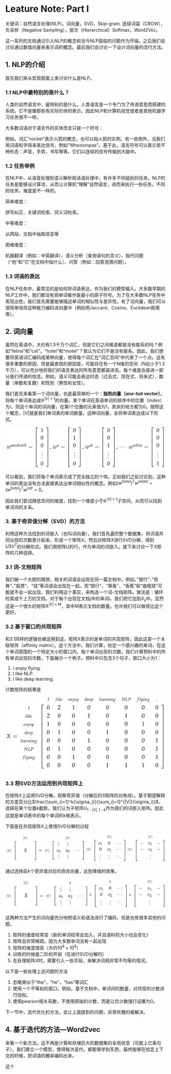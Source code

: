 # Leature Note: Part I

关键词：自然语言处理(NLP)，词向量，SVD，Skip-gram. 连续词袋（CBOW），负采样（Negative Sampling），层次（Hierarchical）Softmax，Word2Vec。

这一系列的文档通过引入NLP的概念和当今NLP面临的问题作为开端。之后我们会讨论通过数值向量来表示词的概念。最后我们会讨论一下设计词向量的流行方法。

## 1. NLP的介绍

首先我们来从宏观层面上来讨论什么是NLP。

### 1.1 NLP中最特别的是什么？

人类的自然语言中，最特别的是什么。人类语言是一个专门为了传递意思而搭建的系统。它不是像那些有实际形体的表示，因此NLP和计算机视觉或者是其他机器学习任务很不一样。

大多数词语对于语言外的实体而言只是一个符号：

例如，词汇“rocket”表示火箭的概念，也可以指火箭的实例。有一些例外，当我们用词语和字母来表达信号，例如"Whooompaa"。基于此，语言符号可以表示若干种形态：声音，手势，书写等等。它们以连续的信号传输到大脑中。

### 1.2 任务举例

在NLP中，从语音处理到语义解析和话语处理中，有许多不同级别的任务。NLP的任务是能够设计算法，从而让计算机“理解”自然语言，进而来执行一些任务。不同的任务，难度是不一样的。

简单难度：

拼写纠正、关键词检索、同义词检索。

中等难度：

从网站、文档中抽取信息等

困难难度：

机器翻译（例如：中英翻译）、语义分析（查询语句的含义）、指代问题（“他”和“它”在文档中指什么）、问答（例如：回答竞猜问题）。

### 1.3 词语的表达

在NLP任务中，最常见的是如何将词语表达，作为我们的模型输入。大多数早期的NLP工作中，我们都没有把单词看作是最小的原子符号。为了在大多数NLP任务中表现出色，我们首先需要能够描述单词的相似性与差异性。有了词向量，我们可以很简单地将这种能力编码进向量中（例如用Jaccard、Cosine、Euclidean距离等）。

## 2. 词向量

虽然在英语中，大约有1.3千万个词汇，但是它们之间难道都是没有联系的吗？例如“feline”和“cat”，“hotel”和“motel”？我认为它们不是没有联系。因此，我们想要将英语词汇编码成某种向量，使得每个词汇在“词汇空间”中代表了一个点。这有很多重要的原因，但是最直观的原因是，可能存在有一个N维的空间（N远小于1.3千万），可以充分地将我们的语言表达的所有意思都装进去。每个维度会装进一部分我们传递的信息。例如，语义可能会表达时态（过去式、现在式、将来式），数量（单数和复数）和性别（男性和女性）。

我们首先来看第一个词向量，也是最简单的一个：**独热向量（one-hot vector）**。将每个单词表达成$\mathbb{R}^{|V| \times 1}​$的向量。某个单词在英语单词的排序中的位置（index）为i，则这个单词的词向量，在第i个位置的元素值为1，其余的地方都为0。按照这个概念，$|V|​$就是我们单词表的单词数量。这种词向量，会将单词表达成以下形式。

![Image text](https://raw.githubusercontent.com/Casey1203/nlp-note/master/cs224n/lecture1/img/onehotvec.png)

可以看到，我们将每个单词表示成了完全独立的个体。正如我们之前讨论到，这种单词的表达没有办法直接表达出单词相似性的概念。例如$(w^{hotel})^Tw^{motel}=(w^{hotel})^Tw^{cat}=0$。

因此我们尝试降低空间的维度，找到一个维度小于$\mathbb{R}^{|V| \times 1}$子空间，从而可以找到单词间的关系。

### 3. 基于奇异值分解（SVD）的方法

利用这种方法找到的词嵌入（也叫词向量），我们首先遍历整个数据集，将词语共同出现的次数累计起来，形成一个矩阵$X$。然后对矩阵$X$进行SVD分解，得到$USV^T$的分解形式。我们用矩阵$U$的行，作为单词的词嵌入。接下来讨论一下$X$矩阵的几种选择。

### 3.1 词-文档矩阵

我们做一个大胆的猜想，相关的词语会出现在同一篇文档中。例如，”银行“、”债券“、”股票“、“钱”等词语会出现在一起，而“银行”、“章鱼”，“香蕉”和“曲棍球”可能就不会一起出现。我们利用这个事实，来构造一个词-文档矩阵。做法是：循环检索成千上万的文档，对于每个出现在文档$j$中的单词$i$，我们把它加到$X_{ij}$中。显然这是一个很大的矩阵$\mathbb{R}^{|V| \times M}$，其中$M$表示文档的数量。也许我们可以做得比这个更好。

### 3.2 基于窗口的共现矩阵

和3.1同样的逻辑也被运用到这，矩阵$X$表示的是单词的共现矩阵，因此这是一个关联矩阵（affinity matrix）。这个方法中，我们计算，给定一个感兴趣的单词，在这个单词周围的一个特定大小的窗口内，每个单词出现的次数。我们计算预料中的所有单词出现的次数。下面展示一个例子。预料中只包含3个句子，窗口大小为1：

1. I enjoy flying.
2. I like NLP.
3. I like deep learning.

计数矩阵的结果是

![Image text](https://raw.githubusercontent.com/Casey1203/nlp-note/master/cs224n/lecture1/img/countmat.png)

### 3.3 将SVD方法运用到共现矩阵上

在矩阵$X$上运用SVD分解，观察奇异值（分解后的$S$矩阵的对角线）。基于期望解释的方差百分比$\frac{\sum_{i=1}^k{\sigma_i}}{\sum_{i=1}^{|V|}{\sigma_i}}$，选择在某个位置$k$截断。我们认为子矩阵$U_{1:|V|,1:k}$作为我们的词嵌入矩阵。因此这就是单词表中的每个单词的$k$维表示。

下面是在共现矩阵$X$上使用SVD分解的过程

![Image text](https://raw.githubusercontent.com/Casey1203/nlp-note/master/cs224n/lecture1/img/svdx.png)

通过选择前$k$个奇异值对应的奇异向量，达到降维的效果。

![Image text](https://raw.githubusercontent.com/Casey1203/nlp-note/master/cs224n/lecture1/img/svdxk.png)

这两种方法产生的词向量充分地把语义和语法进行了编码，但是也有很多其他的问题。

1. 矩阵的维度经常变（新的单词经常会加入，并且语料的大小也会变化）
2. 矩阵会异常稀疏，因为大多数单词没有一起出现
3. 矩阵的维度很高（大约$10^6\times 10^6$）
4. 训练的时候是二阶的开销（在进行SVD分解时）
5. 在处理矩阵$X$时，需要引入一些手段，来解决词频非常不均等的情况。

以下是一些处理上述问题的方法

1. 忽略类似于“the”，“he”，“has”等词汇
2. 使用一个不等权的窗口，例如，基于文档中，单词间的数量，对共现的计数进行加权。
3. 使用pearson相关系数，不使用原始的计数，而是让负计数强行设置为0。

下一节中，迭代优化的方法，会让上面提到的问题，非常优雅的被解决。

## 4. 基于迭代的方法—Word2vec

来看一个新方法。这不再是计算和存储巨大的数据集的全局信息（可能上亿条句子），我们建立一个模型，使得每次迭代，都能够学到东西，最终能够在给定上下文的时候，把词语的概率编码出来。

这个



